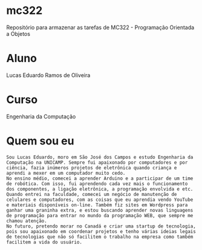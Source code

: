 # mc322
Repositório para armazenar as tarefas de MC322 - Programação Orientada a Objetos

# Aluno
Lucas Eduardo Ramos de Oliveira

# Curso
Engenharia da Computação

# Quem sou eu
    Sou Lucas Eduardo, moro em São José dos Campos e estudo Engenharia da Computação na UNICAMP. Sempre fui apaixonado por computadores e por ciência, fazia inúmeros projetos de eletrônica quando criança e aprendi a mexer em um computador muito cedo.
    No ensino médio, comecei a aprender Arduino e a participar de um time de robótica. Com isso, fui aprendendo cada vez mais o funcionamento dos componentes, a ligação eletrônica, a programação envolvida e etc.
    Quando entrei na faculdade, comecei um negócio de manutenção de celulares e computadores, com as coisas que eu aprendia vendo YouTube e materiais disponíveis on-line. Também fiz sites em Wordpress para ganhar uma graninha extra, e estou buscando aprender novas linguagens de programação para entrar no mundo da programação WEB, que sempre me chamou atenção.
    No futuro, pretendo morar no Canadá e criar uma startup de tecnologia, pois sou apaixonado em coordenar projetos e tenho várias ideias legais de tecnologias que não só facilitem o trabalho na empresa como também facilitem a vida do usuário.